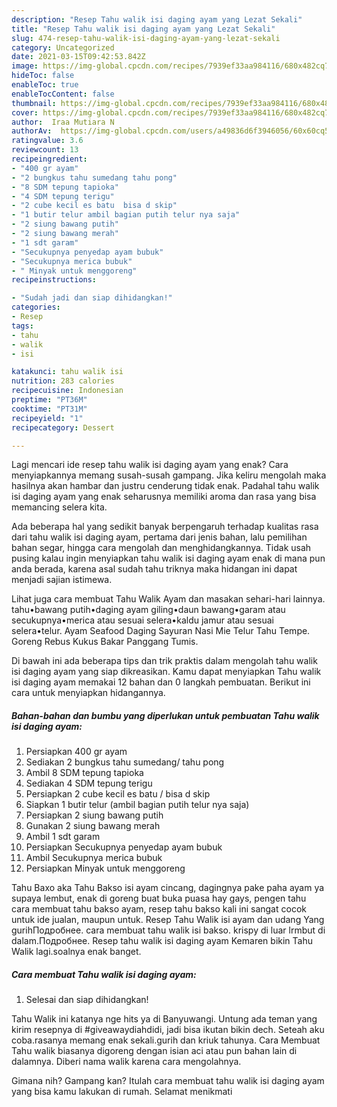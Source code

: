 ```yaml
---
description: "Resep Tahu walik isi daging ayam yang Lezat Sekali"
title: "Resep Tahu walik isi daging ayam yang Lezat Sekali"
slug: 474-resep-tahu-walik-isi-daging-ayam-yang-lezat-sekali
category: Uncategorized
date: 2021-03-15T09:42:53.842Z
image: https://img-global.cpcdn.com/recipes/7939ef33aa984116/680x482cq70/tahu-walik-isi-daging-ayam-foto-resep-utama.jpg
hideToc: false
enableToc: true
enableTocContent: false
thumbnail: https://img-global.cpcdn.com/recipes/7939ef33aa984116/680x482cq70/tahu-walik-isi-daging-ayam-foto-resep-utama.jpg
cover: https://img-global.cpcdn.com/recipes/7939ef33aa984116/680x482cq70/tahu-walik-isi-daging-ayam-foto-resep-utama.jpg
author:  Iraa Mutiara N
authorAv:  https://img-global.cpcdn.com/users/a49836d6f3946056/60x60cq50/avatar.jpg
ratingvalue: 3.6
reviewcount: 13
recipeingredient:
- "400 gr ayam"
- "2 bungkus tahu sumedang tahu pong"
- "8 SDM tepung tapioka"
- "4 SDM tepung terigu"
- "2 cube kecil es batu  bisa d skip"
- "1 butir telur ambil bagian putih telur nya saja"
- "2 siung bawang putih"
- "2 siung bawang merah"
- "1 sdt garam"
- "Secukupnya penyedap ayam bubuk"
- "Secukupnya merica bubuk"
- " Minyak untuk menggoreng"
recipeinstructions:

- "Sudah jadi dan siap dihidangkan!"
categories:
- Resep
tags:
- tahu
- walik
- isi

katakunci: tahu walik isi 
nutrition: 283 calories
recipecuisine: Indonesian
preptime: "PT36M"
cooktime: "PT31M"
recipeyield: "1"
recipecategory: Dessert

---
```



Lagi mencari ide resep tahu walik isi daging ayam yang enak? Cara menyiapkannya memang susah-susah gampang. Jika keliru mengolah maka hasilnya akan hambar dan justru cenderung tidak enak. Padahal tahu walik isi daging ayam yang enak seharusnya memiliki aroma dan rasa yang bisa memancing selera kita.


Ada beberapa hal yang sedikit banyak berpengaruh terhadap kualitas rasa dari tahu walik isi daging ayam, pertama dari jenis bahan, lalu pemilihan bahan segar, hingga cara mengolah dan menghidangkannya. Tidak usah pusing kalau ingin menyiapkan tahu walik isi daging ayam enak di mana pun anda berada, karena asal sudah tahu triknya maka hidangan ini dapat menjadi sajian istimewa.

Lihat juga cara membuat Tahu Walik Ayam dan masakan sehari-hari lainnya. tahu•bawang putih•daging ayam giling•daun bawang•garam atau secukupnya•merica atau sesuai selera•kaldu jamur atau sesuai selera•telur. Ayam Seafood Daging Sayuran Nasi Mie Telur Tahu Tempe. Goreng Rebus Kukus Bakar Panggang Tumis.


Di bawah ini ada beberapa tips dan trik praktis dalam mengolah tahu walik isi daging ayam yang siap dikreasikan. Kamu dapat menyiapkan Tahu walik isi daging ayam memakai 12 bahan dan 0 langkah pembuatan. Berikut ini cara untuk menyiapkan hidangannya.

<!--inarticleads1-->

##### Bahan-bahan dan bumbu yang diperlukan untuk pembuatan Tahu walik isi daging ayam:

1. Persiapkan 400 gr ayam
1. Sediakan 2 bungkus tahu sumedang/ tahu pong
1. Ambil 8 SDM tepung tapioka
1. Sediakan 4 SDM tepung terigu
1. Persiapkan 2 cube kecil es batu / bisa d skip
1. Siapkan 1 butir telur (ambil bagian putih telur nya saja)
1. Persiapkan 2 siung bawang putih
1. Gunakan 2 siung bawang merah
1. Ambil 1 sdt garam
1. Persiapkan Secukupnya penyedap ayam bubuk
1. Ambil Secukupnya merica bubuk
1. Persiapkan  Minyak untuk menggoreng


Tahu Baxo aka Tahu Bakso isi ayam cincang, dagingnya pake paha ayam ya supaya lembut, enak di goreng buat buka puasa hay gays, pengen tahu cara membuat tahu bakso ayam, resep tahu bakso kali ini sangat cocok untuk ide jualan, maupun untuk. Resep Tahu Walik isi ayam dan udang Yang gurihПодробнее. cara membuat tahu walik isi bakso. krispy di luar lrmbut di dalam.Подробнее. Resep tahu walik isi daging ayam Kemaren bikin Tahu Walik lagi.soalnya enak banget. 

<!--inarticleads2-->

##### Cara membuat Tahu walik isi daging ayam:


1. Selesai dan siap dihidangkan!

Tahu Walik ini katanya nge hits ya di Banyuwangi. Untung ada teman yang kirim resepnya di #giveawaydiahdidi, jadi bisa ikutan bikin dech. Seteah aku coba.rasanya memang enak sekali.gurih dan kriuk tahunya. Cara Membuat Tahu walik biasanya digoreng dengan isian aci atau pun bahan lain di dalamnya. Diberi nama walik karena cara mengolahnya. 

Gimana nih? Gampang kan? Itulah cara membuat tahu walik isi daging ayam yang bisa kamu lakukan di rumah. Selamat menikmati
